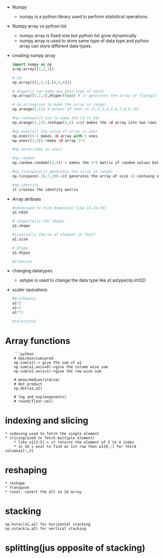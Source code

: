 *  Numpy
    - numpy is a python library used to perform statistical operations.

* Numpy array vs python list
    - numpy array is fixed size but python list grow dynamically
    - numpy array is used to store same type of data type and python array can store different data types.
* creating numpy array
     ```python
     import numpy as np
     a=np.array([1,2,3])

     # 2d
     np.array([[1,2,3],[4,5,6]])

     # dtype(it can make any data type of data)
     np.array([1,2,3],dtype=float) # it generates the array of floatgit 

     # np.arrang(use to make the array in range)
     np.arange(1,11) # output of that is [1,2,3,4,5,6,7,8,9,10]

     #np.reshape(it use to make the 1d to 2d)
     np.arange(1,13).reshape(2,6) =>it makes the 1d array into two rows and 6 columns

     #np.ones(all the value of array is one)
     np.ones(5)-> makes 1d array with 5 ones
     np.ones((2,3))->make 2d array 2*3

     #np.zeros(same as ones)

     #np.random
     np.random.random((3,4))-> makes the 3*4 matrix of random values between 0 to 1

     #np.linespace(it generates the array in range)
     np.linspace(-10,7,10)->it generates the array of size 10 containg value from -10 to 7 at same size difference

     #np.identity
     it creates the identity matrix


* Array atribues
    ```python
    #ndim(used to find dimension like 1d,2d,3d)
    a1.ndim

    # shape(tells the shape)
    a1.shape

    #size(tells the no of element in that)
    a1.size

    # dtype
    a1.dtpye

    #itemsize

* changing datatypes
    - astype is used to change the data type like a1.astype(np.int32)


* scaler operations
    ```python
    #Arithmatic
    a1*2
    a1+2
    a1**2

    #relational
# Array functions
        ```python
        # max/min/sum/prod
        np.sum(a1)-> give the sum of a1
        np.sum(a1,axis=0)->give the column wise sum
        np.sum(a1.axis=1)->give the row wise sum

        # mean/median/std/var
        # dot product
        np.dot(a1,a2)

        # log and exp(exponents)
        # round/floor.ceil

# indexing and slicing
    * indexing used to fetch the single element
    * slicing(used to fetch multiple element)
        * like a1[2:5]-> it returns the element of 2 to 4 index
        * in 3d i wnat to find an 1st row then a1[0,:] for third columna1[:,2]

# reshaping
    * reshape
    * Transpose
    * raval- covert the all in 1d array

# stacking
    np.hstac(a1,a2) for horizontal stacking
    np.vstack(a,a2) for vertical stacking

# splitting(jus opposite of stacking)







